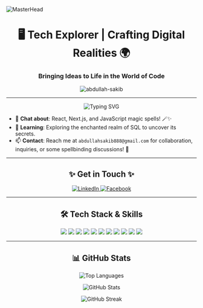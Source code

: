 ![MasterHead](https://miro.medium.com/v2/resize:fit:1358/1*SazB8drLx74W-bFBqag9zA.gif)

<h1 align="center">🖥️ Tech Explorer | Crafting Digital Realities 🌍</h1>
<h3 align="center">Bringing Ideas to Life in the World of Code</h3>

<p align="center">
  <img src="https://komarev.com/ghpvc/?username=abdullah-sakib&label=Profile%20views&color=blueviolet&style=plastic" alt="abdullah-sakib" />
</p>

---

<p align="center">
  <img src="https://readme-typing-svg.demolab.com/?lines=Full+Stack+Developer;JavaScript%20and%20React%20Wizard;Transforming%20Ideas%20into%20Digital%20Reality&font=Fira%20Code&center=true&width=700&height=45&color=blueviolet&vCenter=true&size=25" alt="Typing SVG">
</p>

- 💬 **Chat about**: React, Next.js, and JavaScript magic spells! 🪄✨  
- 🌱 **Learning**: Exploring the enchanted realm of SQL to uncover its secrets.  
- 📫 **Contact**: Reach me at `abdullahsakib888@gmail.com` for collaboration, inquiries, or some spellbinding discussions! 🦉

---

<h2 align="center">✨ Get in Touch ✨</h2>
<p align="center">
  <a href="https://www.linkedin.com/in/abdullah-sakib/" target="_blank">
    <img src="https://img.shields.io/badge/LinkedIn-blueviolet?style=for-the-badge&logo=linkedin&logoColor=white" alt="LinkedIn" />
  </a>
  <a href="https://fb.com/abdullah.sakib.77715" target="_blank">
    <img src="https://img.shields.io/badge/Facebook-blueviolet?style=for-the-badge&logo=facebook&logoColor=white" alt="Facebook" />
  </a>
</p>

---

<h2 align="center">🛠️ Tech Stack & Skills</h2>
<p align="center">
  <img src="https://img.shields.io/badge/-HTML5-blueviolet?style=for-the-badge&logo=html5&logoColor=white" />
  <img src="https://img.shields.io/badge/-CSS3-blueviolet?style=for-the-badge&logo=css3&logoColor=white" />
  <img src="https://img.shields.io/badge/-JavaScript-blueviolet?style=for-the-badge&logo=javascript&logoColor=white" />
  <img src="https://img.shields.io/badge/-TypeScript-blueviolet?style=for-the-badge&logo=typescript&logoColor=white" />
  <img src="https://img.shields.io/badge/-React-blueviolet?style=for-the-badge&logo=react&logoColor=white" />
  <img src="https://img.shields.io/badge/-Next.js-blueviolet?style=for-the-badge&logo=next.js&logoColor=white" />
  <img src="https://img.shields.io/badge/-Node.js-blueviolet?style=for-the-badge&logo=node.js&logoColor=white" />
  <img src="https://img.shields.io/badge/-MongoDB-blueviolet?style=for-the-badge&logo=mongodb&logoColor=white" />
  <img src="https://img.shields.io/badge/-PostgreSQL-blueviolet?style=for-the-badge&logo=postgresql&logoColor=white" />
  <img src="https://img.shields.io/badge/-Tailwind%20CSS-blueviolet?style=for-the-badge&logo=tailwind-css&logoColor=white" />
  <img src="https://img.shields.io/badge/-Material%20UI-blueviolet?style=for-the-badge&logo=mui&logoColor=white" />
</p>

---

<h2 align="center">📊 GitHub Stats</h2>
<p align="center" >
  <img src="https://github-readme-stats.vercel.app/api/top-langs?username=abdullah-sakib&show_icons=true&locale=en&layout=compact&theme=tokyonight" alt="Top Languages" />
</p>
<p align="center" >
  <img src="https://github-readme-stats.vercel.app/api?username=abdullah-sakib&show_icons=true&locale=en&theme=tokyonight" alt="GitHub Stats" />
</p>
<p align="center" >
  <img src="https://github-readme-streak-stats.herokuapp.com/?user=abdullah-sakib&theme=tokyonight" alt="GitHub Streak" />
</p>

